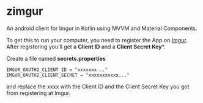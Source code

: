 # zimgur
An android client for Imgur in Kotlin using MVVM and Material Components.

To get this to run your computer, you need to register the App on [Imgur](https://api.imgur.com/oauth2/addclient).
After registering you'll get a **Client ID** and a **Client Secret Key***.

Create a file named **secrets.properties** 
```
IMGUR_OAUTH2_CLIENT_ID = "xxxxxxx..."
IMGUR_OAUTH2_CLIENT_SECRET = "xxxxxxxxxxx..."
```
and replace the xxxx with the Client ID and the Client Secret Key you got from registering at Imgur.
 
 

